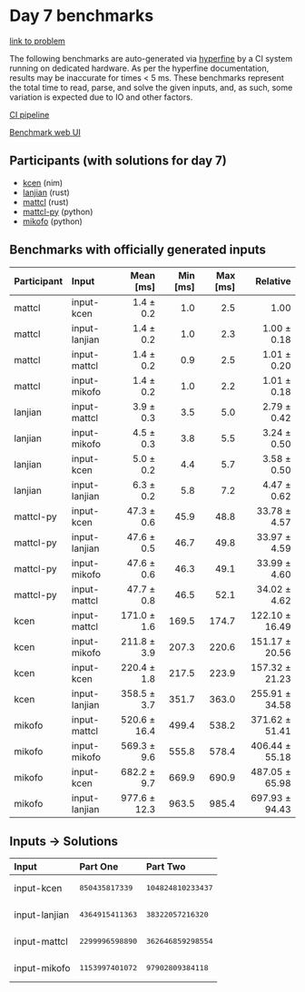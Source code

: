 # Day 7 benchmarks

[link to problem](https://adventofcode.com/2024/day/7)

The following benchmarks are auto-generated via
[hyperfine](https://github.com/sharkdp/hyperfine) by a CI system running on
dedicated hardware. As per the hyperfine documentation, results may be
inaccurate for times < 5 ms. These benchmarks represent the total time to read,
parse, and solve the given inputs, and, as such, some variation is expected due
to IO and other factors.

[CI pipeline](http://ci.papercode.net:8080/teams/main/pipelines/aoc2024)

[Benchmark web UI](https://aoc.ancalagon.black)


## Participants (with solutions for day 7)

- [kcen](https://github.com/kcen/aoc2024) (nim)
- [lanjian](https://github.com/lanjian/aoc-2024) (rust)
- [mattcl](https://github.com/mattcl/aoc2024) (rust)
- [mattcl-py](https://github.com/mattcl/aoc2024-py) (python)
- [mikofo](https://github.com/mikofo/aoc2024) (python)


## Benchmarks with officially generated inputs

| Participant | Input | Mean [ms] | Min [ms] | Max [ms] | Relative |
|:---|:---|---:|---:|---:|---:|
| mattcl | input-kcen | 1.4 ± 0.2 | 1.0 | 2.5 | 1.00 |
| mattcl | input-lanjian | 1.4 ± 0.2 | 1.0 | 2.3 | 1.00 ± 0.18 |
| mattcl | input-mattcl | 1.4 ± 0.2 | 0.9 | 2.5 | 1.01 ± 0.20 |
| mattcl | input-mikofo | 1.4 ± 0.2 | 1.0 | 2.2 | 1.01 ± 0.18 |
| lanjian | input-mattcl | 3.9 ± 0.3 | 3.5 | 5.0 | 2.79 ± 0.42 |
| lanjian | input-mikofo | 4.5 ± 0.3 | 3.8 | 5.5 | 3.24 ± 0.50 |
| lanjian | input-kcen | 5.0 ± 0.2 | 4.4 | 5.7 | 3.58 ± 0.50 |
| lanjian | input-lanjian | 6.3 ± 0.2 | 5.8 | 7.2 | 4.47 ± 0.62 |
| mattcl-py | input-kcen | 47.3 ± 0.6 | 45.9 | 48.8 | 33.78 ± 4.57 |
| mattcl-py | input-lanjian | 47.6 ± 0.5 | 46.7 | 49.8 | 33.97 ± 4.59 |
| mattcl-py | input-mikofo | 47.6 ± 0.6 | 46.3 | 49.1 | 33.99 ± 4.60 |
| mattcl-py | input-mattcl | 47.7 ± 0.8 | 46.5 | 52.1 | 34.02 ± 4.62 |
| kcen | input-mattcl | 171.0 ± 1.6 | 169.5 | 174.7 | 122.10 ± 16.49 |
| kcen | input-mikofo | 211.8 ± 3.9 | 207.3 | 220.6 | 151.17 ± 20.56 |
| kcen | input-kcen | 220.4 ± 1.8 | 217.5 | 223.9 | 157.32 ± 21.23 |
| kcen | input-lanjian | 358.5 ± 3.7 | 351.7 | 363.0 | 255.91 ± 34.58 |
| mikofo | input-mattcl | 520.6 ± 16.4 | 499.4 | 538.2 | 371.62 ± 51.41 |
| mikofo | input-mikofo | 569.3 ± 9.6 | 555.8 | 578.4 | 406.44 ± 55.18 |
| mikofo | input-kcen | 682.2 ± 9.7 | 669.9 | 690.9 | 487.05 ± 65.98 |
| mikofo | input-lanjian | 977.6 ± 12.3 | 963.5 | 985.4 | 697.93 ± 94.43 |


## Inputs -> Solutions

| Input | Part One | Part Two |
|:---|:---|:---|
|input-kcen|<pre>850435817339</pre>|<pre>104824810233437</pre>|
|input-lanjian|<pre>4364915411363</pre>|<pre>38322057216320</pre>|
|input-mattcl|<pre>2299996598890</pre>|<pre>362646859298554</pre>|
|input-mikofo|<pre>1153997401072</pre>|<pre>97902809384118</pre>|